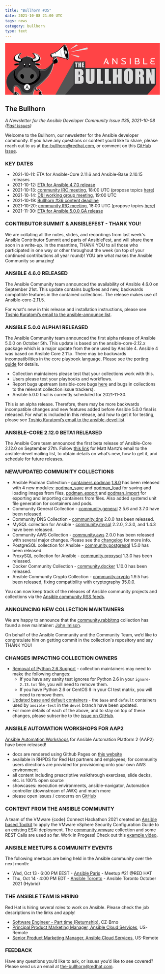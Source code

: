 ```yaml
---
title: "Bullhorn #35"
date: 2021-10-08 21:00 UTC
tags: news
category: bullhorn
type: text
---
```


![Ansible Bullhorn banner](/images/bullhorn-banner-mango.png)

## The Bullhorn

*A Newsletter for the Ansible Developer Community*
*Issue #35, 2021-10-08 ([Past Issues](https://us19.campaign-archive.com/home/?u=56d874e027110e35dea0e03c1&id=d6635f5420))*

Welcome to the Bullhorn, our newsletter for the Ansible developer community. If you have any questions or content you’d like to share, please reach out to us at the-bullhorn@redhat.com, or comment on this [GitHub issue](https://github.com/ansible/community/issues/546).

<!-- TEASER_END -->

### KEY DATES

* 2021-10-11: ETA for Ansible-Core 2.11.6 and Ansible-Base 2.10.15 releases
* 2021-10-12: [ETA for Ansible 4.7.0 release](https://docs.ansible.com/ansible/devel/roadmap/COLLECTIONS_4.html)
* 2021-10-13: [community IRC meeting](https://github.com/ansible/community/issues/539), 18:00 UTC (propose topics [here](https://github.com/ansible-community/community-topics/issues))
* 2021-10-14: [D&I working group meeting](https://github.com/ansible/community/issues/577), 19:00 UTC
* 2021-10-19: [Bullhorn #36 content deadline](https://github.com/ansible/community/issues/546)
* 2021-10-20: [community IRC meeting](https://github.com/ansible/community/issues/539), 18:00 UTC (propose topics [here](https://github.com/ansible-community/community-topics/issues))
* 2021-11-30: [ETA for Ansible 5.0.0 GA release](https://docs.ansible.com/ansible/devel/roadmap/COLLECTIONS_5.html)

### CONTRIBUTOR SUMMIT & ANSIBLEFEST - THANK YOU!

We are collating all the notes, slides, and recordings from last week's Ansible Contributor Summit and parts of AnsibleFest, and will share them soon in a write-up. In the meantime, THANK YOU to all those who participated in one way or other throughout the week (on top of your continued contributions all year round)! YOU are what makes the Ansible Community so amazing!

### ANSIBLE 4.6.0 RELEASED

The Ansible Community team announced the availability of Ansible 4.6.0 on September 21st. This update contains bugfixes and new, backwards compatible features in the contained collections. The release makes use of Ansible-core-2.11.5.

For what's new in this release and installation instructions, please see [Toshio Kuratomi’s email to the ansible-announce list](https://groups.google.com/g/ansible-announce/c/-78_q5ZY9fI).

### ANSIBLE 5.0.0 ALPHA1 RELEASED

The Ansible Community team announced the first alpha release of Ansible 5.0.0 on October 5th. This update is based on the ansible-core-2.12.x package which is a major update from the  one used by Ansible 4. Ansible 4 was based on Ansible Core 2.11.x. There may be backwards incompatibilities in the core playbook language. Please see the [porting guide](https://docs.ansible.com/ansible/devel/porting_guides/porting_guide_5.html) for details.

* Collection maintainers please test that your collections work with this.
* Users please test your playbooks and workflows.
* Report bugs upstream (ansible-core bugs [here](https://github.com/ansible/ansible) and bugs in collections to the relevant collection issue trackers).
* Ansible 5.0.0 final is currently scheduled for 2021-11-30. 

This is an alpha release. Therefore, there may be more backwards incompatible changes and new features added before Ansible 5.0.0 final is released. For what is included in this release, and how to get it for testing, please see [Toshio Kuratomi’s email to the ansible-devel list](https://groups.google.com/g/ansible-devel/c/w94QsScCHoA).

### ANSIBLE-CORE 2.12.0 BETA1 RELEASED

The Ansible Core team announced the first beta release of Ansible-Core 2.12.0 on September 27th. Follow [this link](https://groups.google.com/g/ansible-devel/c/TVacGbKsyx8) for Matt Martz’s email to the ansible-devel mailing list, to obtain details on what’s new, how to get it, and schedule for future releases.

### NEW/UPDATED COMMUNITY COLLECTIONS

* Ansible Podman Collection - [containers.podman](https://galaxy.ansible.com/containers/podman) [1.8.0](https://github.com/containers/ansible-podman-collections/blob/master/CHANGELOG.rst#v1-8-0) has been released with 4 new modules: [podman_save](https://github.com/containers/ansible-podman-collections/blob/master/plugins/modules/podman_save.py) and [podman_load](https://github.com/containers/ansible-podman-collections/blob/master/plugins/modules/podman_load.py) for saving and loading images from files, [podman_export](https://github.com/containers/ansible-podman-collections/blob/master/plugins/modules/podman_export.py) and [podman_import](https://github.com/containers/ansible-podman-collections/blob/master/plugins/modules/podman_import.py) for exporting and importing containers from files. Also added systemd unit file generation for containers and pods.
* Community General Collection - [community.general](https://galaxy.ansible.com/community/general) 2.5.6 and 3.7.0 have been released.
* Community DNS Collection - [community.dns](https://galaxy.ansible.com/community/dns) 2.0.0 has been released.
* MySQL collection for Ansible - [community.mysql](https://galaxy.ansible.com/community/mysql) 2.2.0, 2.3.0, and 1.4.3 have been released.
* Community AWS Collection - [community.aws](https://galaxy.ansible.com/community/aws) 2.0.0 has been released with several major changes. Please see the [changelog](https://github.com/ansible-collections/community.aws/blob/main/CHANGELOG.rst) for more info.
* PostgreSQL collection for Ansible - [community.postgresql](https://galaxy.ansible.com/community/postgresql) 1.5.0 has been released.
* ProxySQL collection for Ansible - [community.proxysql](https://galaxy.ansible.com/community/proxysql) 1.3.0 has been released.
* Docker Community Collection - [community.docker](https://galaxy.ansible.com/community/docker) 1.10.0 has been released.
* Ansible Community Crypto Collection - [community.crypto](https://galaxy.ansible.com/community/crypto) 1.9.5 has been released, fixing compatibility with cryptography 35.0.0.

You can now keep track of the releases of Ansible community projects and collections via the [Ansible community RSS feeds](https://rss.community.eng.ansible.com/).

### ANNOUNCING NEW COLLECTION MAINTAINERS

We are happy to announce that the [community.rabbitmq](https://github.com/ansible-collections/community.rabbitmq) collection has found a new maintainer: [John Imison](https://github.com/Im0).

On behalf of the Ansible Community and the Community Team, we’d like to congratulate him on getting commit in the collection's repository and say THANK YOU!

### CHANGES IMPACTING COLLECTION OWNERS

* [Removal of Python 2.6 Support](https://github.com/ansible-collections/overview/issues/45#issuecomment-931612845) - collection maintainers may need to make the following changes:
    * If you have any sanity test ignores for Python 2.6 in your `ignore-2.13.txt` file, you will need to remove them.
    * If you have Python 2.6 or CentOS 6 in your CI test matrix, you will need to remove them.
* [Updated base and default containers](https://github.com/ansible-collections/overview/issues/45#issuecomment-938372701) - the `base` and `default` containers used by `ansible-test` in the `devel` branch have been updated.
* For more details of each of the above, and to stay on top of these changes, please subscribe to the [issue on GitHub](https://github.com/ansible-collections/overview/issues/45).

### ANSIBLE AUTOMATION WORKSHOPS FOR AAP2 

[Ansible Automation Workshops](https://github.com/ansible/workshops) for Ansible Automation Platform 2 (AAP2) have been released!
- docs are rendered using Github Pages on [this website](https://aap2.demoredhat.com)
- available in RHPDS for Red Hat partners and employees; for community users directions are provided for provisioning onto your own AWS environment 
- all content including prescriptive walkthrough exercises, slide decks, etc. is 100% open source
- showcases: execution environments, ansible-navigator, Automation controller (downstream of AWX) and much more
- please open issues / concerns on [GitHub](https://github.com/ansible/workshops/issues)

### CONTENT FROM THE ANSIBLE COMMUNITY

A team of the VMware {code} Connect Hackathon 2021 created an [Ansible based Toolkit](https://github.com/DaftPyPosh/vSphereSCG) to apply the VMware vSphere Security Configuration Guide to an existing ESXi deployment. The [community.vmware](https://github.com/ansible-collections/community.vmware) collection and some REST Calls are used so far. Work in Progess! Check out this [example video](https://www.youtube.com/watch?v=LEyDyiuihMg).

### ANSIBLE MEETUPS & COMMUNITY EVENTS

The following meetups are being held in the Ansible community over the next month:

* Wed, Oct 13 · 6:00 PM EEST - [Ansible Paris](https://www.meetup.com/Ansible-Paris/events/281202630/) - Meetup #21 @RED HAT
* Thu, Oct 14 · 4:00 PM EDT - [Ansible Toronto](https://www.meetup.com/Ansible-Toronto/events/280620210/) - Ansible Toronto October 2021 (Hybrid)

### THE ANSIBLE TEAM IS HIRING

Red Hat is hiring several roles to work on Ansible. Please check the job descriptions in the links and apply!

* [Software Engineer - Part time (Returnship)](https://global-redhat.icims.com/jobs/88865/software-engineer---part-time-%28returnship%29/job), CZ-Brno
* [Principal Product Marketing Manager, Ansible Cloud Services](https://us-redhat.icims.com/jobs/88957/principal-product-marketing-manager%2c-ansible-cloud-services/job), US-Remote
* [Senior Product Marketing Manager, Ansible Cloud Services](https://us-redhat.icims.com/jobs/89158/senior-product-marketing-manager%2c-ansible-cloud-services/job), US-Remote

### FEEDBACK

Have any questions you’d like to ask, or issues you’d like to see covered? Please send us an email at the-bullhorn@redhat.com.
